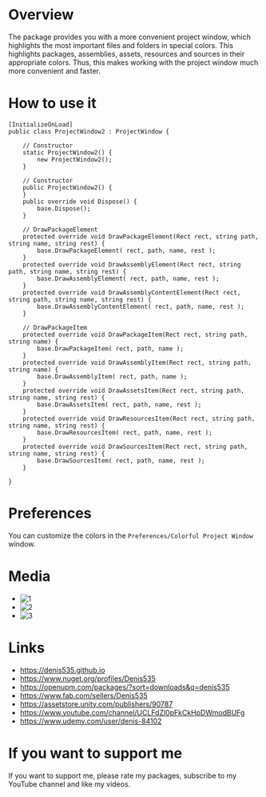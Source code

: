 # Overview
The package provides you with a more convenient project window, which highlights the most important files and folders in special colors.
This highlights packages, assemblies, assets, resources and sources in their appropriate colors.
Thus, this makes working with the project window much more convenient and faster.

# How to use it
```
[InitializeOnLoad]
public class ProjectWindow2 : ProjectWindow {

    // Constructor
    static ProjectWindow2() {
        new ProjectWindow2();
    }

    // Constructor
    public ProjectWindow2() {
    }
    public override void Dispose() {
        base.Dispose();
    }

    // DrawPackageElement
    protected override void DrawPackageElement(Rect rect, string path, string name, string rest) {
        base.DrawPackageElement( rect, path, name, rest );
    }
    protected override void DrawAssemblyElement(Rect rect, string path, string name, string rest) {
        base.DrawAssemblyElement( rect, path, name, rest );
    }
    protected override void DrawAssemblyContentElement(Rect rect, string path, string name, string rest) {
        base.DrawAssemblyContentElement( rect, path, name, rest );
    }

    // DrawPackageItem
    protected override void DrawPackageItem(Rect rect, string path, string name) {
        base.DrawPackageItem( rect, path, name );
    }
    protected override void DrawAssemblyItem(Rect rect, string path, string name) {
        base.DrawAssemblyItem( rect, path, name );
    }
    protected override void DrawAssetsItem(Rect rect, string path, string name, string rest) {
        base.DrawAssetsItem( rect, path, name, rest );
    }
    protected override void DrawResourcesItem(Rect rect, string path, string name, string rest) {
        base.DrawResourcesItem( rect, path, name, rest );
    }
    protected override void DrawSourcesItem(Rect rect, string path, string name, string rest) {
        base.DrawSourcesItem( rect, path, name, rest );
    }

}
```

# Preferences
You can customize the colors in the ```Preferences/Colorful Project Window``` window.

# Media
- ![1](https://github.com/Denis535/CleanArchitectureGameFramework/assets/7755015/e825a503-0649-474d-8f4e-2f770dc1fb5a)
- ![2](https://github.com/Denis535/CleanArchitectureGameFramework/assets/7755015/74f55fd5-39f9-4b1b-a662-71d52e02cae0)
- ![3](https://github.com/Denis535/CleanArchitectureGameFramework/assets/7755015/e3a77f0e-1c00-4382-b9df-bd3313dfc305)

# Links
- https://denis535.github.io
- https://www.nuget.org/profiles/Denis535
- https://openupm.com/packages/?sort=downloads&q=denis535
- https://www.fab.com/sellers/Denis535
- https://assetstore.unity.com/publishers/90787
- https://www.youtube.com/channel/UCLFdZl0pFkCkHpDWmodBUFg
- https://www.udemy.com/user/denis-84102

# If you want to support me
If you want to support me, please rate my packages, subscribe to my YouTube channel and like my videos.
